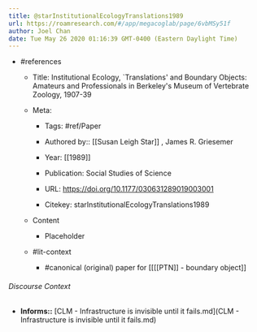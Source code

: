 ```yaml
---
title: @starInstitutionalEcologyTranslations1989
url: https://roamresearch.com/#/app/megacoglab/page/6vbMSy51f
author: Joel Chan
date: Tue May 26 2020 01:16:39 GMT-0400 (Eastern Daylight Time)
---
```


- #references

    - Title: Institutional Ecology, `Translations' and Boundary Objects: Amateurs and Professionals in Berkeley's Museum of Vertebrate Zoology, 1907-39

    - Meta:

        - Tags: #ref/Paper

        - Authored by::  [[Susan Leigh Star]] ,  James R. Griesemer

        - Year: [[1989]]

        - Publication: Social Studies of Science

        - URL: https://doi.org/10.1177/030631289019003001

        - Citekey: starInstitutionalEcologyTranslations1989

    - Content

        - Placeholder

    - #lit-context

        - #canonical (original) paper for [[[[PTN]] - boundary object]]

###### Discourse Context

- **Informs::** [CLM - Infrastructure is invisible until it fails.md](CLM - Infrastructure is invisible until it fails.md)

